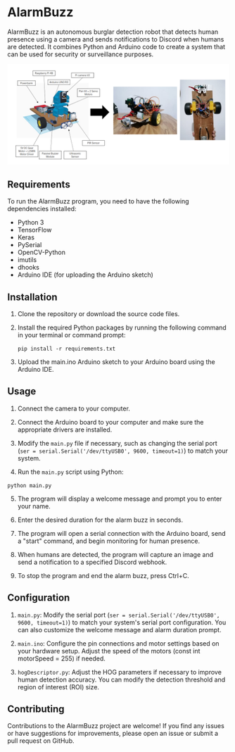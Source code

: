 # AlarmBuzz

AlarmBuzz is an autonomous burglar detection robot that detects human presence using a camera and sends notifications to Discord when humans are detected. It combines Python and Arduino code to create a system that can be used for security or surveillance purposes.

![AlarmBuzz Robot](images/alarmbuzz_robot.png)

## Requirements

To run the AlarmBuzz program, you need to have the following dependencies installed:

- Python 3
- TensorFlow
- Keras
- PySerial
- OpenCV-Python
- imutils
- dhooks
- Arduino IDE (for uploading the Arduino sketch)

## Installation

1. Clone the repository or download the source code files.

2. Install the required Python packages by running the following command in your terminal or command prompt:

   ```shell
   pip install -r requirements.txt
   ```

3. Upload the main.ino Arduino sketch to your Arduino board using the Arduino IDE.

## Usage

1. Connect the camera to your computer.

2. Connect the Arduino board to your computer and make sure the appropriate drivers are installed.

3. Modify the `main.py` file if necessary, such as changing the serial port (`ser = serial.Serial('/dev/ttyUSB0', 9600, timeout=1)`) to match your system.

4. Run the `main.py` script using Python:

```shell
python main.py
```

5. The program will display a welcome message and prompt you to enter your name.

6. Enter the desired duration for the alarm buzz in seconds.

7. The program will open a serial connection with the Arduino board, send a "start" command, and begin monitoring for human presence.

8. When humans are detected, the program will capture an image and send a notification to a specified Discord webhook.

9. To stop the program and end the alarm buzz, press Ctrl+C.

## Configuration

1. `main.py`: Modify the serial port (`ser = serial.Serial('/dev/ttyUSB0', 9600, timeout=1)`) to match your system's serial port configuration. You can also customize the welcome message and alarm duration prompt.

2. `main.ino`: Configure the pin connections and motor settings based on your hardware setup. Adjust the speed of the motors (const int motorSpeed = 255) if needed.

3. `hogDescriptor.py`: Adjust the HOG parameters if necessary to improve human detection accuracy. You can modify the detection threshold and region of interest (ROI) size.

## Contributing

Contributions to the AlarmBuzz project are welcome! If you find any issues or have suggestions for improvements, please open an issue or submit a pull request on GitHub.
